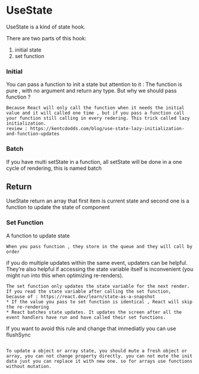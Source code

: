 # UseState

UseState is a kind of state hook.

There are two parts of this hook: 
1. initial state
2. set function 

### Initial 
You can pass a function to init a state but attention to it : 
The function is pure , with no argument and return any type. But why we should pass function ? 
```
Because React will only call the function when it needs the initial value and it will called one time , but if you pass a function call your function still calling in every redering. This trick called lazy initialization. 
review : https://kentcdodds.com/blog/use-state-lazy-initialization-and-function-updates
```
### Batch
If you have multi setState in a function, all setState will be done in a one cycle of rendering, this is named batch  
## Return 
UseState return an array that first item is current state and second one is a function to update the state of component

### Set Function 
A function to update state
```
When you pass function , they store in the queue and they will call by order

```
if you do multiple updates within the same event, updaters can be helpful. They’re also helpful if accessing the state variable itself is inconvenient (you might run into this when optimizing re-renders).
```
The set function only updates the state variable for the next render. If you read the state variable after calling the set function,
because of : https://react.dev/learn/state-as-a-snapshot
* If the value you pass to set function is identical , React will skip the re-rendering
* React batches state updates. It updates the screen after all the event handlers have run and have called their set functions.
```
If you want to avoid this rule and change that immediatly you can use flushSync
```

To update a object or array state, you should mute a fresh object or array, you can not change property directly. you can not mute the init data just you can replace it with new one. so for arrays use functions without mutation.